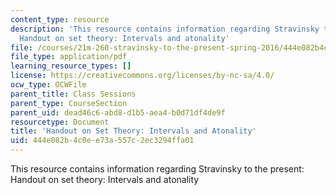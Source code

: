 ```yaml
---
content_type: resource
description: 'This resource contains information regarding Stravinsky to the present:
  Handout on set theory: Intervals and atonality'
file: /courses/21m-260-stravinsky-to-the-present-spring-2016/444e082b4c0ee73a557c2ec3294ffa01_MIT21M_260S16_SetTheory.pdf
file_type: application/pdf
learning_resource_types: []
license: https://creativecommons.org/licenses/by-nc-sa/4.0/
ocw_type: OCWFile
parent_title: Class Sessions
parent_type: CourseSection
parent_uid: dead46c6-abd8-d1b5-aea4-b0d71df4de9f
resourcetype: Document
title: 'Handout on Set Theory: Intervals and Atonality'
uid: 444e082b-4c0e-e73a-557c-2ec3294ffa01
---
```

This resource contains information regarding Stravinsky to the present: Handout on set theory: Intervals and atonality